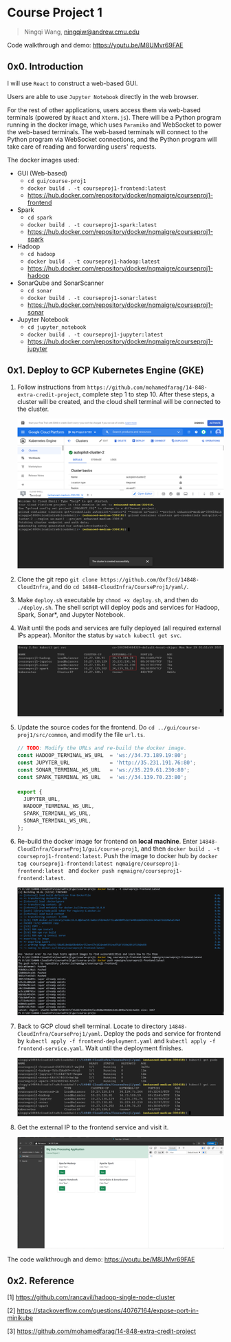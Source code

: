 # Course Project 1

> Ningqi Wang, ningqiw@andrew.cmu.edu



Code walkthrough and demo: https://youtu.be/M8UMvr69FAE



## 0x0. Introduction

I will use `React` to construct a web-based GUI.

Users are able to use `Jupyter Notebook` directly in the web browser.

For the rest of other applications, users access them via web-based terminals (powered by `React` and `Xterm.js`). There will be a Python program running in the docker image, which uses `Paramiko` and WebSocket to power the web-based terminals. The web-based terminals will connect to the Python program via WebSocket connections, and the Python program will take care of reading and forwarding users' requests.



The docker images used:

* GUI (Web-based)
  * `cd gui/course-proj1`
  * `docker build . -t courseproj1-frontend:latest`
  * https://hub.docker.com/repository/docker/nqmaigre/courseproj1-frontend
* Spark
  * `cd spark`
  * `docker build . -t courseproj1-spark:latest`
  * https://hub.docker.com/repository/docker/nqmaigre/courseproj1-spark
* Hadoop
  * `cd hadoop`
  * `docker build . -t courseproj1-hadoop:latest`
  * https://hub.docker.com/repository/docker/nqmaigre/courseproj1-hadoop
* SonarQube and SonarScanner
  * `cd sonar`
  * `docker build . -t courseproj1-sonar:latest`
  * https://hub.docker.com/repository/docker/nqmaigre/courseproj1-sonar
* Jupyter Notebook
  * `cd jupyter_notebook`
  * `docker build . -t courseproj1-jupyter:latest`
  * https://hub.docker.com/repository/docker/nqmaigre/courseproj1-jupyter



## 0x1. Deploy to GCP Kubernetes Engine (GKE)

1. Follow instructions from `https://github.com/mohamedfarag/14-848-extra-credit-project`, complete step 1 to step 10. After these steps, a cluster will be created, and the cloud shell terminal will be connected to the cluster.

   ![](https://github.com/0xf3cd/14848-CloudInfra/blob/main/CourseProj1/deployment_screenshots/1.png?raw=true)

2. Clone the git repo `git clone https://github.com/0xf3cd/14848-CloudInfra`, and do `cd 14848-CloudInfra/CourseProj1/yaml/`.

3. Make `deploy.sh` executable by `chmod +x deploy.sh`, and then do `./deploy.sh`. The shell script will deploy pods and services for Hadoop, Spark, Sonar*, and Jupyter Notebook.

4. Wait until the pods and services are fully deployed (all required external IPs appear). Monitor the status by `watch kubectl get svc`.

   ![](https://github.com/0xf3cd/14848-CloudInfra/blob/main/CourseProj1/deployment_screenshots/2.png?raw=true)

5. Update the source codes for the frontend. Do `cd ../gui/course-proj1/src/common`, and modify the file `url.ts`.

   ```typescript
   // TODO: Modify the URLs and re-build the docker image.
   const HADOOP_TERMINAL_WS_URL  = 'ws://34.73.189.19:80';
   const JUPYTER_URL             = 'http://35.231.191.76:80';
   const SONAR_TERMINAL_WS_URL   = 'ws://35.229.61.230:80';
   const SPARK_TERMINAL_WS_URL   = 'ws://34.139.70.23:80';
   
   export {
     JUPYTER_URL,
     HADOOP_TERMINAL_WS_URL,
     SPARK_TERMINAL_WS_URL,
     SONAR_TERMINAL_WS_URL,
   };
   
   ```

6. Re-build the docker image for frontend on **local machine**. Enter `14848-CloudInfra/CourseProj1/gui/course-proj1`, and then `docker build . -t courseproj1-frontend:latest`. Push the image to docker hub by `docker tag courseproj1-frontend:latest nqmaigre/courseproj1-frontend:latest ` and `docker push nqmaigre/courseproj1-frontend:latest`. 

   ![](https://github.com/0xf3cd/14848-CloudInfra/blob/main/CourseProj1/deployment_screenshots/3.png?raw=true)

7. Back to GCP cloud shell terminal. Locate to directory `14848-CloudInfra/CourseProj1/yaml`. Deploy the pods and service for frontend by `kubectl apply -f frontend-deployment.yaml` and `kubectl apply -f frontend-service.yaml`. Wait until the deployment finishes.

   ![](https://github.com/0xf3cd/14848-CloudInfra/blob/main/CourseProj1/deployment_screenshots/4.png?raw=true)

8. Get the external IP to the frontend service and visit it.

   ![](https://github.com/0xf3cd/14848-CloudInfra/blob/main/CourseProj1/deployment_screenshots/5.png?raw=true)



The code walkthrough and demo: https://youtu.be/M8UMvr69FAE



## 0x2. Reference

[1] https://github.com/rancavil/hadoop-single-node-cluster

[2] https://stackoverflow.com/questions/40767164/expose-port-in-minikube

[3] https://github.com/mohamedfarag/14-848-extra-credit-project